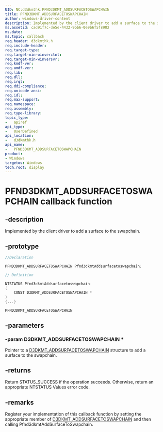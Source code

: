 ```yaml
---
UID: NC:d3dkmthk.PFND3DKMT_ADDSURFACETOSWAPCHAIN
title: PFND3DKMT_ADDSURFACETOSWAPCHAIN
author: windows-driver-content
description: Implemented by the client driver to add a surface to the swapchain.
ms.assetid: cad91f7c-de5e-4432-9bb6-0e9b6f5f8902
ms.date:
ms.topic: callback
req.header: d3dkmthk.h
req.include-header:
req.target-type:
req.target-min-winverclnt:
req.target-min-winversvr:
req.kmdf-ver:
req.umdf-ver:
req.lib:
req.dll:
req.irql:
req.ddi-compliance:
req.unicode-ansi:
req.idl:
req.max-support:
req.namespace:
req.assembly:
req.type-library:
topic_type:
-	apiref
api_type:
-	UserDefined
api_location:
-	d3dkmthk.h
api_name:
-	PFND3DKMT_ADDSURFACETOSWAPCHAIN
product: 
- Windows
targetos: Windows
tech.root: display
---
```


# PFND3DKMT_ADDSURFACETOSWAPCHAIN callback function

## -description

Implemented by the client driver to add a surface to the swapchain.

## -prototype

```cpp
//Declaration

PFND3DKMT_ADDSURFACETOSWAPCHAIN Pfnd3dkmtAddsurfacetoswapchain;

// Definition

NTSTATUS Pfnd3dkmtAddsurfacetoswapchain
(
	CONST D3DKMT_ADDSURFACETOSWAPCHAIN *
)
{...}

PFND3DKMT_ADDSURFACETOSWAPCHAIN


```

## -parameters

### -param D3DKMT_ADDSURFACETOSWAPCHAIN *

Pointer to a [D3DKMT_ADDSURFACETOSWAPCHAIN](..\d3dkmthk\ns-d3dkmthk-_d3dkmt_addsurfacetoswapchain.md) structure to add a surface to the swapchain.

## -returns

Return STATUS_SUCCESS if the operation succeeds. Otherwise, return an appropriate NTSTATUS Values error code.

## -remarks

Register your implementation of this callback function by setting the appropriate member of [D3DKMT_ADDSURFACETOSWAPCHAIN](..\d3dkmthk\ns-d3dkmthk-_d3dkmt_addsurfacetoswapchain.md) and then calling Pfnd3dkmtAddSurfaceToSwapchain.

